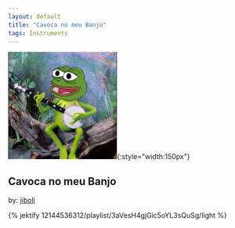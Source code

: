 ```yaml
---
layout: default
title: "Cavoca no meu Banjo"
tags: Instruments
---
```

![Pepe](/assets/img/banjo.png){:style="width:150px"}
## Cavoca no meu Banjo
by: [jiboli](https://open.spotify.com/user/12144536312)



{% jektify 12144536312/playlist/3aVesH4gjGic5oYL3sQuSg/light %}